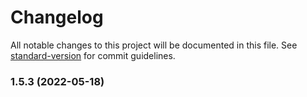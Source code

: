 # Changelog

All notable changes to this project will be documented in this file. See [standard-version](https://github.com/conventional-changelog/standard-version) for commit guidelines.

### 1.5.3 (2022-05-18)
